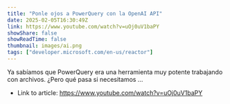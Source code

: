 ```yaml
---
title: "Ponle ojos a PowerQuery con la OpenAI API"
date: 2025-02-05T16:30:49Z
link: https://www.youtube.com/watch?v=uOj0uV1baPY
showShare: false
showReadTime: false
thumbnail: images/ai.png
tags: ["developer.microsoft.com/en-us/reactor"]
---
```

Ya sabíamos que PowerQuery era una herramienta muy potente trabajando con archivos. ¿Pero qué pasa si necesitamos ...

- Link to article: https://www.youtube.com/watch?v=uOj0uV1baPY